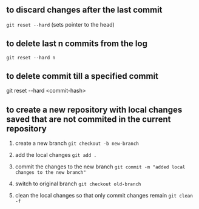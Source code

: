 ## to discard changes after the last commit 
`git reset --hard`
(sets pointer to the head)

## to delete last n commits from the log
`git reset --hard n`

## to delete commit till a specified commit 
git reset --hard \<commit-hash\>

## to create a new repository with local changes saved that are not commited in the current repository 
1. create a new branch
`git checkout -b new-branch`

2. add the local changes
`git add .`

3. commit the changes to the new branch
`git commit -m "added local changes to the new branch"`

4. switch to original branch
`git checkout old-branch`

5. clean the local changes so that only commit changes remain
`git clean -f`


